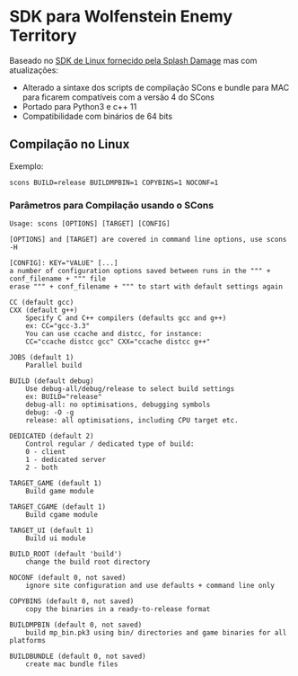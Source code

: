 # SDK para Wolfenstein Enemy Territory
Baseado no [SDK de Linux fornecido pela Splash Damage](https://www.splashdamage.com/games/wolfenstein-enemy-territory/) mas com atualizações:
- Alterado a sintaxe dos scripts de compilação SCons e bundle para MAC para ficarem compatíveis com a versão 4 do SCons
- Portado para Python3 e c++ 11
- Compatibilidade com binários de 64 bits

## Compilação no Linux
Exemplo:
```shell
scons BUILD=release BUILDMPBIN=1 COPYBINS=1 NOCONF=1
```
### Parâmetros para Compilação usando o SCons
```shell
Usage: scons [OPTIONS] [TARGET] [CONFIG]

[OPTIONS] and [TARGET] are covered in command line options, use scons -H

[CONFIG]: KEY="VALUE" [...]
a number of configuration options saved between runs in the """ + conf_filename + """ file
erase """ + conf_filename + """ to start with default settings again

CC (default gcc)
CXX (default g++)
	Specify C and C++ compilers (defaults gcc and g++)
	ex: CC="gcc-3.3"
	You can use ccache and distcc, for instance:
	CC="ccache distcc gcc" CXX="ccache distcc g++"

JOBS (default 1)
	Parallel build

BUILD (default debug)
	Use debug-all/debug/release to select build settings
	ex: BUILD="release"
	debug-all: no optimisations, debugging symbols
	debug: -O -g
	release: all optimisations, including CPU target etc.
	
DEDICATED (default 2)
	Control regular / dedicated type of build:
	0 - client
	1 - dedicated server
	2 - both

TARGET_GAME (default 1)
	Build game module

TARGET_CGAME (default 1)
	Build cgame module

TARGET_UI (default 1)
	Build ui module

BUILD_ROOT (default 'build')
	change the build root directory
	
NOCONF (default 0, not saved)
	ignore site configuration and use defaults + command line only

COPYBINS (default 0, not saved)
	copy the binaries in a ready-to-release format

BUILDMPBIN (default 0, not saved)
	build mp_bin.pk3 using bin/ directories and game binaries for all platforms

BUILDBUNDLE (default 0, not saved)
	create mac bundle files
```
